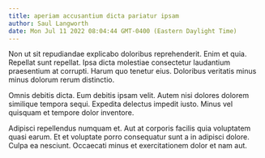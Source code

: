 ```yaml
---
title: aperiam accusantium dicta pariatur ipsam
author: Saul Langworth
date: Mon Jul 11 2022 08:04:44 GMT-0400 (Eastern Daylight Time)
---
```

Non ut sit repudiandae explicabo doloribus reprehenderit. Enim et quia. Repellat sunt repellat. Ipsa dicta molestiae consectetur laudantium praesentium at corrupti. Harum quo tenetur eius. Doloribus veritatis minus minus dolorum rerum distinctio.

 Omnis debitis dicta. Eum debitis ipsam velit. Autem nisi dolores dolorem similique tempora sequi. Expedita delectus impedit iusto. Minus vel quisquam et tempore dolor inventore.

 Adipisci repellendus numquam et. Aut at corporis facilis quia voluptatem quasi earum. Et et voluptate porro consequatur sunt a in adipisci dolore. Culpa ea nesciunt. Occaecati minus et exercitationem dolor et nam aut.